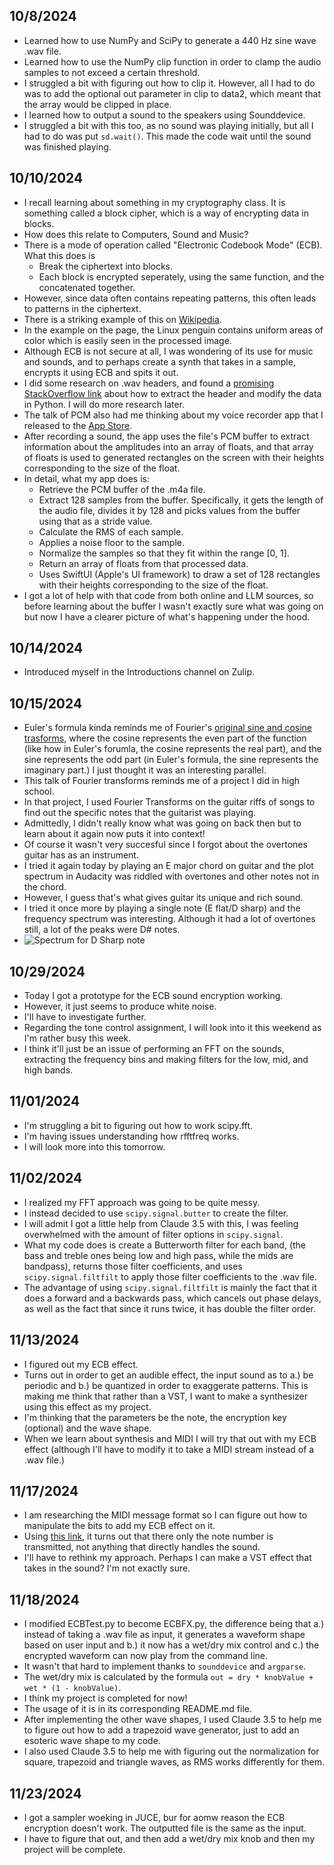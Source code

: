 ## 10/8/2024

- Learned how to use NumPy and SciPy to generate a 440 Hz sine wave .wav file.
- Learned how to use the NumPy clip function in order to clamp the audio samples to not exceed a certain threshold.
- I struggled a bit with figuring out how to clip it. However, all I had to do was to add the optional out parameter in clip to data2, which meant that the array would be clipped in place.
- I learned how to output a sound to the speakers using Sounddevice.
- I struggled a bit with this too, as no sound was playing initially, but all I had to do was put `sd.wait()`. This made the code wait until the sound was finished playing.

## 10/10/2024
- I recall learning about something in my cryptography class. It is something called a block cipher, which is a way of encrypting data in blocks.
- How does this relate to Computers, Sound and Music?
- There is a mode of operation called "Electronic Codebook Mode" (ECB). What this does is
    * Break the ciphertext into blocks.
    * Each block is encrypted seperately, using the same function, and the concatenated together.
- However, since data often contains repeating patterns, this often leads to patterns in the ciphertext.
- There is a striking example of this on [Wikipedia](https://en.wikipedia.org/wiki/Block_cipher_mode_of_operation?oldformat=true#Electronic_codebook_(ECB)).
- In the example on the page, the Linux penguin contains uniform areas of color which is easily seen in the processed image.
- Although ECB is not secure at all, I was wondering of its use for music and sounds, and to perhaps create a synth that takes in a sample, encrypts it using ECB and spits it out.
- I did some research on .wav headers, and found a [promising StackOverflow link](https://stackoverflow.com/questions/55420292/remove-file-header-from-a-wav-file-in-python3) about how to extract the header and modify the data in Python. I will do more research later.
- The talk of PCM also had me thinking about my voice recorder app that I released to the [App Store](https://apps.apple.com/us/app/micman/id6615062868).
- After recording a sound, the app uses the file's PCM buffer to extract information about the amplitudes into an array of floats, and that array of floats is used to generated rectangles on the screen with their heights corresponding to the size of the float.
- In detail, what my app does is:
    * Retrieve the PCM buffer of the .m4a file.
    * Extract 128 samples from the buffer. Specifically, it gets the length of the audio file, divides it by 128 and picks values from the buffer using that as a stride value.
    * Calculate the RMS of each sample.
    * Applies a noise floor to the sample.
    * Normalize the samples so that they fit within the range [0, 1].
    * Return an array of floats from that processed data.
    * Uses SwiftUI (Apple's UI framework) to draw a set of 128 rectangles with their heights corresponding to the size of the float.
- I got a lot of help with that code from both online and LLM sources, so before learning about the buffer I wasn't exactly sure what was going on but now I have a clearer picture of what's happening under the hood.

## 10/14/2024
- Introduced myself in the Introductions channel on Zulip.

## 10/15/2024
- Euler's formula kinda reminds me of Fourier's [original sine and cosine trasforms](https://en.wikipedia.org/wiki/Sine_and_cosine_transforms), where the cosine represents the even part of the function (like how in Euler's forumla, the cosine represents the real part), and the sine represents the odd part (in Euler's formula, the sine represents the imaginary part.) I just thought it was an interesting parallel.
- This talk of Fourier transforms reminds me of a project I did in high school.
- In that project, I used Fourier Transforms on the guitar riffs of songs to find out the specific notes that the guitarist was playing.
- Admittedly, I didn't really know what was going on back then but to learn about it again now puts it into context!
- Of course it wasn't very succesful since I forgot about the overtones guitar has as an instrument.
- I tried it again today by playing an E major chord on guitar and the plot spectrum in Audacity was riddled with overtones and other notes not in the chord.
- However, I guess that's what gives guitar its unique and rich sound.
- I tried it once more by playing a single note (E flat/D sharp) and the frequency spectrum was interesting. Although it had a lot of overtones still, a lot of the peaks were D# notes.
- ![Spectrum for D Sharp note](https://i.imgur.com/booFVRy.png)

## 10/29/2024
- Today I got a prototype for the ECB sound encryption working.
- However, it just seems to produce white noise.
- I'll have to investigate further.
- Regarding the tone control assignment, I will look into it this weekend as I'm rather busy this week.
- I think it'll just be an issue of performing an FFT on the sounds, extracting the frequency bins and making filters for the low, mid, and high bands. 

## 11/01/2024
- I'm struggling a bit to figuring out how to work scipy.fft.
- I'm having issues understanding how rfftfreq works.
- I will look more into this tomorrow.

## 11/02/2024
- I realized my FFT approach was going to be quite messy.
- I instead decided to use `scipy.signal.butter` to create the filter.
- I will admit I got a little help from Claude 3.5 with this, I was feeling overwhelmed with the amount of filter options in `scipy.signal`.
- What my code does is create a Butterworth filter for each band, (the bass and treble ones being low and high pass, while the mids are bandpass), returns those filter coefficients, and uses `scipy.signal.filtfilt` to apply those filter coefficients to the .wav file.
- The advantage of using `scipy.signal.filtfilt` is mainly the fact that it does a forward and a backwards pass, which cancels out phase delays, as well as the fact that since it runs twice, it has double the filter order.

## 11/13/2024
- I figured out my ECB effect.
- Turns out in order to get an audible effect, the input sound as to a.) be periodic and b.) be quantized in order to exaggerate patterns. This is making me think that rather than a VST, I want to make a synthesizer using this effect as my project.
- I'm thinking that the parameters be the note, the encryption key (optional) and the wave shape.
- When we learn about synthesis and MIDI I will try that out with my ECB effect (although I'll have to modify it to take a MIDI stream instead of a .wav file.)

## 11/17/2024
- I am researching the MIDI message format so I can figure out how to manipulate the bits to add my ECB effect on it.
- Using [this link](https://www.songstuff.com/recording/article/midi-message-format/), it turns out that there only the note number is transmitted, not anything that directly handles the sound.
- I'll have to rethink my approach. Perhaps I can make a VST effect that takes in the sound? I'm not exactly sure.

## 11/18/2024
- I modified ECBTest.py to become ECBFX.py, the difference being that a.) instead of taking a .wav file as input, it generates a waveform shape based on user input and b.) it now has a wet/dry mix control and c.) the encrypted waveform can now play from the command line.
- It wasn't that hard to implement thanks to `sounddevice` and `argparse`.
- The wet/dry mix is calculated by the formula `out = dry * knobValue + wet * (1 - knobValue)`.
- I think my project is completed for now!
- The usage of it is in its corresponding README.md file.
- After implementing the other wave shapes, I used Claude 3.5 to help me to figure out how to add a trapezoid wave generator, just to add an esoteric wave shape to my code.
- I also used Claude 3.5 to help me with figuring out the normalization for square, trapezoid and triangle waves, as RMS works differently for them.

## 11/23/2024
- I got a sampler woeking in JUCE, bur for aomw reason the ECB encryption doesn't work. The outputted file is the same as the input.
- I have to figure that out, and then add a wet/dry mix knob and then my project will be complete.

